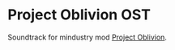 # Project Oblivion OST

Soundtrack for mindustry mod [Project Oblivion](https://github.com/uujuju1/project-oblivion).

